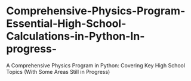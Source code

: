 # Comprehensive-Physics-Program-Essential-High-School-Calculations-in-Python-In-progress-
A Comprehensive Physics Program in Python: Covering Key High School Topics (With Some Areas Still in Progress)
